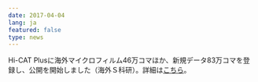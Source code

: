 ```yaml
---
date: 2017-04-04
lang: ja
featured: false
type: news
---
```

Hi-CAT Plusに海外マイクロフィルム46万コマほか、新規データ83万コマを登録し、公開を開始しました（海外Ｓ科研）。詳細は<a href="/news/2017/20170401Skaken.pdf" target="_blank">こちら</a>。
